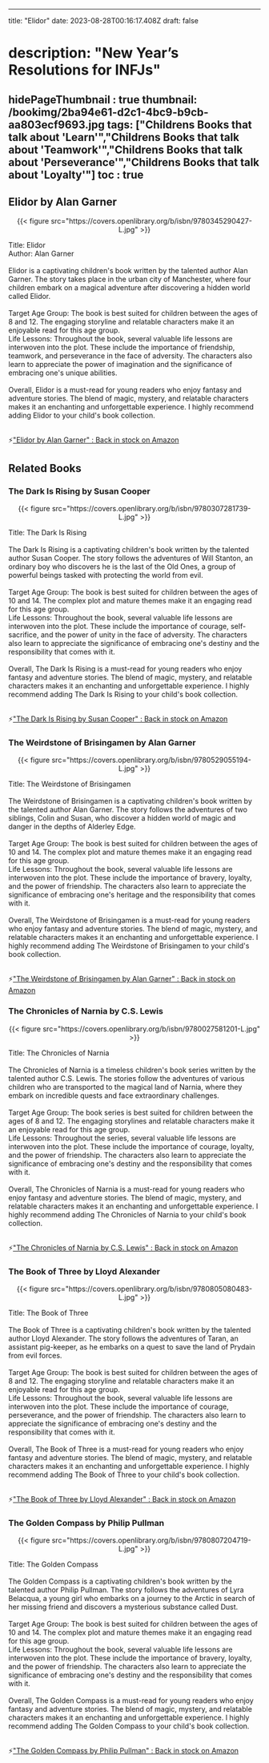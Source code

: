 
---
title: "Elidor"
date: 2023-08-28T00:16:17.408Z
draft: false
# description: "New Year’s Resolutions for INFJs"
hidePageThumbnail : true
thumbnail: /bookimg/2ba94e61-d2c1-4bc9-b9cb-aa803ecf9693.jpg
tags: ["Childrens Books that talk about 'Learn'","Childrens Books that talk about 'Teamwork'","Childrens Books that talk about 'Perseverance'","Childrens Books that talk about 'Loyalty'"]
toc : true
---
## Elidor by Alan Garner

<center>
{{< figure src="https://covers.openlibrary.org/b/isbn/9780345290427-L.jpg" >}}
</center>

Title: Elidor</br>
Author: Alan Garner</br></br>
Elidor is a captivating children's book written by the talented author Alan Garner. The story takes place in the urban city of Manchester, where four children embark on a magical adventure after discovering a hidden world called Elidor.</br></br>
Target Age Group: The book is best suited for children between the ages of 8 and 12. The engaging storyline and relatable characters make it an enjoyable read for this age group.</br>
Life Lessons: Throughout the book, several valuable life lessons are interwoven into the plot. These include the importance of friendship, teamwork, and perseverance in the face of adversity. The characters also learn to appreciate the power of imagination and the significance of embracing one's unique abilities.</br></br>
Overall, Elidor is a must-read for young readers who enjoy fantasy and adventure stories. The blend of magic, mystery, and relatable characters makes it an enchanting and unforgettable experience. I highly recommend adding Elidor to your child's book collection.</br></br>

<p>⚡<a id="aflink" href="https://www.amazon.com/gp/search?ie=UTF8&tag=klayu00-20&linkCode=ur2&linkId=6639bed89a8ad8dd2705e40644eb43d3&camp=1789&creative=9325&index=books&keywords=Elidor by Alan Garner" class="one" target="_blank" title='"Elidor by Alan Garner" : Back in stock on Amazon'>"Elidor by Alan Garner" : Back in stock on Amazon</a></p>

## Related Books
### The Dark Is Rising by Susan Cooper
<center>
{{< figure src="https://covers.openlibrary.org/b/isbn/9780307281739-L.jpg" >}}
</center>

Title: The Dark Is Rising</br></br>
The Dark Is Rising is a captivating children's book written by the talented author Susan Cooper. The story follows the adventures of Will Stanton, an ordinary boy who discovers he is the last of the Old Ones, a group of powerful beings tasked with protecting the world from evil.</br></br>
Target Age Group: The book is best suited for children between the ages of 10 and 14. The complex plot and mature themes make it an engaging read for this age group.</br>
Life Lessons: Throughout the book, several valuable life lessons are interwoven into the plot. These include the importance of courage, self-sacrifice, and the power of unity in the face of adversity. The characters also learn to appreciate the significance of embracing one's destiny and the responsibility that comes with it.</br></br>
Overall, The Dark Is Rising is a must-read for young readers who enjoy fantasy and adventure stories. The blend of magic, mystery, and relatable characters makes it an enchanting and unforgettable experience. I highly recommend adding The Dark Is Rising to your child's book collection.</br></br>

<p>⚡<a id="aflink" href="https://www.amazon.com/gp/search?ie=UTF8&tag=klayu00-20&linkCode=ur2&linkId=6639bed89a8ad8dd2705e40644eb43d3&camp=1789&creative=9325&index=books&keywords=The Dark Is Rising by Susan Cooper" class="one" target="_blank" title='"The Dark Is Rising by Susan Cooper" : Back in stock on Amazon'>"The Dark Is Rising by Susan Cooper" : Back in stock on Amazon</a></p>

### The Weirdstone of Brisingamen by Alan Garner
<center>
{{< figure src="https://covers.openlibrary.org/b/isbn/9780529055194-L.jpg" >}}
</center>

Title: The Weirdstone of Brisingamen</br></br>
The Weirdstone of Brisingamen is a captivating children's book written by the talented author Alan Garner. The story follows the adventures of two siblings, Colin and Susan, who discover a hidden world of magic and danger in the depths of Alderley Edge.</br></br>
Target Age Group: The book is best suited for children between the ages of 10 and 14. The complex plot and mature themes make it an engaging read for this age group.</br>
Life Lessons: Throughout the book, several valuable life lessons are interwoven into the plot. These include the importance of bravery, loyalty, and the power of friendship. The characters also learn to appreciate the significance of embracing one's heritage and the responsibility that comes with it.</br></br>
Overall, The Weirdstone of Brisingamen is a must-read for young readers who enjoy fantasy and adventure stories. The blend of magic, mystery, and relatable characters makes it an enchanting and unforgettable experience. I highly recommend adding The Weirdstone of Brisingamen to your child's book collection.</br></br>

<p>⚡<a id="aflink" href="https://www.amazon.com/gp/search?ie=UTF8&tag=klayu00-20&linkCode=ur2&linkId=6639bed89a8ad8dd2705e40644eb43d3&camp=1789&creative=9325&index=books&keywords=The Weirdstone of Brisingamen by Alan Garner" class="one" target="_blank" title='"The Weirdstone of Brisingamen by Alan Garner" : Back in stock on Amazon'>"The Weirdstone of Brisingamen by Alan Garner" : Back in stock on Amazon</a></p>

### The Chronicles of Narnia by C.S. Lewis
<center>
{{< figure src="https://covers.openlibrary.org/b/isbn/9780027581201-L.jpg" >}}
</center>

Title: The Chronicles of Narnia</br></br>
The Chronicles of Narnia is a timeless children's book series written by the talented author C.S. Lewis. The stories follow the adventures of various children who are transported to the magical land of Narnia, where they embark on incredible quests and face extraordinary challenges.</br></br>
Target Age Group: The book series is best suited for children between the ages of 8 and 12. The engaging storylines and relatable characters make it an enjoyable read for this age group.</br>
Life Lessons: Throughout the series, several valuable life lessons are interwoven into the plot. These include the importance of courage, loyalty, and the power of friendship. The characters also learn to appreciate the significance of embracing one's destiny and the responsibility that comes with it.</br></br>
Overall, The Chronicles of Narnia is a must-read for young readers who enjoy fantasy and adventure stories. The blend of magic, mystery, and relatable characters makes it an enchanting and unforgettable experience. I highly recommend adding The Chronicles of Narnia to your child's book collection.</br></br>

<p>⚡<a id="aflink" href="https://www.amazon.com/gp/search?ie=UTF8&tag=klayu00-20&linkCode=ur2&linkId=6639bed89a8ad8dd2705e40644eb43d3&camp=1789&creative=9325&index=books&keywords=The Chronicles of Narnia by C.S. Lewis" class="one" target="_blank" title='"The Chronicles of Narnia by C.S. Lewis" : Back in stock on Amazon'>"The Chronicles of Narnia by C.S. Lewis" : Back in stock on Amazon</a></p>

### The Book of Three by Lloyd Alexander
<center>
{{< figure src="https://covers.openlibrary.org/b/isbn/9780805080483-L.jpg" >}}
</center>

Title: The Book of Three</br></br>
The Book of Three is a captivating children's book written by the talented author Lloyd Alexander. The story follows the adventures of Taran, an assistant pig-keeper, as he embarks on a quest to save the land of Prydain from evil forces.</br></br>
Target Age Group: The book is best suited for children between the ages of 8 and 12. The engaging storyline and relatable characters make it an enjoyable read for this age group.</br>
Life Lessons: Throughout the book, several valuable life lessons are interwoven into the plot. These include the importance of courage, perseverance, and the power of friendship. The characters also learn to appreciate the significance of embracing one's destiny and the responsibility that comes with it.</br></br>
Overall, The Book of Three is a must-read for young readers who enjoy fantasy and adventure stories. The blend of magic, mystery, and relatable characters makes it an enchanting and unforgettable experience. I highly recommend adding The Book of Three to your child's book collection.</br></br>

<p>⚡<a id="aflink" href="https://www.amazon.com/gp/search?ie=UTF8&tag=klayu00-20&linkCode=ur2&linkId=6639bed89a8ad8dd2705e40644eb43d3&camp=1789&creative=9325&index=books&keywords=The Book of Three by Lloyd Alexander" class="one" target="_blank" title='"The Book of Three by Lloyd Alexander" : Back in stock on Amazon'>"The Book of Three by Lloyd Alexander" : Back in stock on Amazon</a></p>

### The Golden Compass by Philip Pullman
<center>
{{< figure src="https://covers.openlibrary.org/b/isbn/9780807204719-L.jpg" >}}
</center>

Title: The Golden Compass</br></br>
The Golden Compass is a captivating children's book written by the talented author Philip Pullman. The story follows the adventures of Lyra Belacqua, a young girl who embarks on a journey to the Arctic in search of her missing friend and discovers a mysterious substance called Dust.</br></br>
Target Age Group: The book is best suited for children between the ages of 10 and 14. The complex plot and mature themes make it an engaging read for this age group.</br>
Life Lessons: Throughout the book, several valuable life lessons are interwoven into the plot. These include the importance of bravery, loyalty, and the power of friendship. The characters also learn to appreciate the significance of embracing one's destiny and the responsibility that comes with it.</br></br>
Overall, The Golden Compass is a must-read for young readers who enjoy fantasy and adventure stories. The blend of magic, mystery, and relatable characters makes it an enchanting and unforgettable experience. I highly recommend adding The Golden Compass to your child's book collection.</br></br>

<p>⚡<a id="aflink" href="https://www.amazon.com/gp/search?ie=UTF8&tag=klayu00-20&linkCode=ur2&linkId=6639bed89a8ad8dd2705e40644eb43d3&camp=1789&creative=9325&index=books&keywords=The Golden Compass by Philip Pullman" class="one" target="_blank" title='"The Golden Compass by Philip Pullman" : Back in stock on Amazon'>"The Golden Compass by Philip Pullman" : Back in stock on Amazon</a></p>
